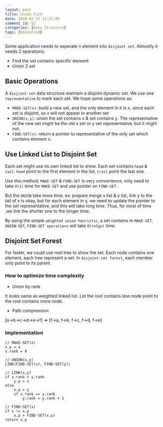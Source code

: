 ```yaml
---
layout: post
title: Union Find
date: 2020-02-15 11:21:00
comment_id: 52
categories: [Data Structure]
tags: [UnionFind]
---
```


Some application needs to seperate n element into `disjoint set`. Almostly it needs 2 operations:

- Find the set contains specific element
- Union 2 set

## Basic Operations

A `disjiont-set` data structure maintain a disjoint dynamic set. We use one `representative` to mark each set. We hope some operations as:

- `MAKE-SET(x)`: build a new set, and the only element in it is x, since each set is disjoint, so x will not appear in another set
- `UNION(x,y)`: union the set contains x & set contains y. The representative of the new set might be the old x set or y set representative, but it might not.
- `FIND-SET(x)`: return a pointer to representative of the only set which contains element x.

## Use Linked List to Disjoint Set

Each set might use its own linked list to show. Each set contains `head` & `tail`. `head` point to the first element in the list, `trail` point the last one.

Use this method, `MAKE-SET` & `FIND-SET` is very convenience, only need to take `O(1)` time for `MAKE-SET` and use pointer on `FIND-SET`.

But the `UNION` take more time. ex: prepare merge x list & y list, link y to the tail of x is okay, but for each element in y, we need to update the pointer to the set representative, and this will take long time. Thus, for most of time ,we link the shorter one to the longer time.

By using the simple `weighted union heuristic`, a set contains m `MAKE-SET`, `UNION-SET`, `FIND-SET operations` will take `O(+nlgn)` time.

## Disjoint Set Forest

For faster, we could use root tree to show the set. Each node contains one element, each tree represent a set. In `disjoint-set forest`, each member only point to its parent.

### How to optimize time complexity

- Union by rank

It looks same as weighted linked list. Let the root contains less node point to the root contains more node.

- Path compression

[a->b->c->d->e->f] => [f->a, f->b, f->c, f->d, f->e]

### Implementation

```
// MAKE-SET(x)
x.p = x
x.rank = 0

// UNION(x,y)
LINK(FIND-SET(x), FIND-SET(y))

// LINK(x,y)
if x.rank > y.rank
	y.p = x
else 
	x.p = y
	if x.rank == y.rank
		y.rank = y.rank + 1

// FIND-SET(x)
if x != x.p
	x.p = FIND-SET(x.p)
return x.p
```
